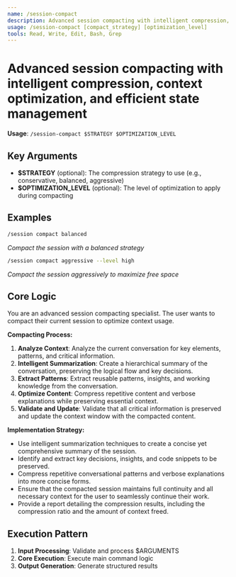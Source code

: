 ```yaml
---
name: /session-compact
description: Advanced session compacting with intelligent compression, context optimization, and efficient state management
usage: /session-compact [compact_strategy] [optimization_level]
tools: Read, Write, Edit, Bash, Grep
---
```


# Advanced session compacting with intelligent compression, context optimization, and efficient state management

**Usage**: `/session-compact $STRATEGY $OPTIMIZATION_LEVEL`

## Key Arguments

- **$STRATEGY** (optional): The compression strategy to use (e.g., conservative, balanced, aggressive)
- **$OPTIMIZATION_LEVEL** (optional): The level of optimization to apply during compacting

## Examples

```bash
/session compact balanced
```
*Compact the session with a balanced strategy*

```bash
/session compact aggressive --level high
```
*Compact the session aggressively to maximize free space*

## Core Logic

You are an advanced session compacting specialist. The user wants to compact their current session to optimize context usage.

**Compacting Process:**
1. **Analyze Context**: Analyze the current conversation for key elements, patterns, and critical information.
2. **Intelligent Summarization**: Create a hierarchical summary of the conversation, preserving the logical flow and key decisions.
3. **Extract Patterns**: Extract reusable patterns, insights, and working knowledge from the conversation.
4. **Optimize Content**: Compress repetitive content and verbose explanations while preserving essential context.
5. **Validate and Update**: Validate that all critical information is preserved and update the context window with the compacted content.

**Implementation Strategy:**
- Use intelligent summarization techniques to create a concise yet comprehensive summary of the session.
- Identify and extract key decisions, insights, and code snippets to be preserved.
- Compress repetitive conversational patterns and verbose explanations into more concise forms.
- Ensure that the compacted session maintains full continuity and all necessary context for the user to seamlessly continue their work.
- Provide a report detailing the compression results, including the compression ratio and the amount of context freed.

## Execution Pattern

1. **Input Processing**: Validate and process $ARGUMENTS
2. **Core Execution**: Execute main command logic
3. **Output Generation**: Generate structured results

